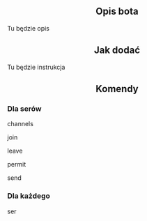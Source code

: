 <body>
        <h2 align="center">Opis bota</h2>
        <p>Tu będzie opis</p>
        <h2 align="center">Jak dodać</h2>
        <p>Tu będzie instrukcja</p>
        <h2 align="center">Komendy</h2>
        <h3>Dla serów</h3>
        <p>channels</p>
        <p>join</p>
        <p>leave</p>
        <p>permit</p>
        <p>send</p>
        <h3>Dla każdego</h3>
        <p>ser</p>

</body>
